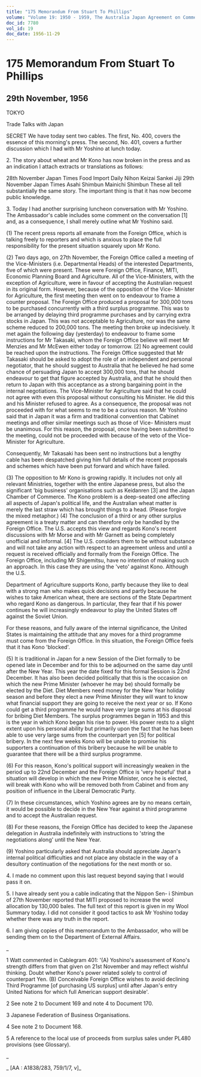 ```yaml
---
title: "175 Memorandum From Stuart To Phillips"
volume: "Volume 19: 1950 - 1959, The Australia Japan Agreement on Commerce"
doc_id: 7780
vol_id: 19
doc_date: 1956-11-29
---
```


# 175 Memorandum From Stuart To Phillips

## 29th November, 1956

TOKYO

Trade Talks with Japan

SECRET We have today sent two cables. The first, No. 400, covers the essence of this morning's press. The second, No. 401, covers a further discussion which I had with Mr Yoshino at lunch today.

2\. The story about wheat and Mr Kono has now broken in the press and as an indication I attach extracts or translations as follows:

28th November Japan Times Food Import Daily Nihon Keizai Sankei Jiji 29th November Japan Times Asahi Shimbun Mainichi Shimbun These all tell substantially the same story. The important thing is that it has now become public knowledge.

3\. Today I had another surprising luncheon conversation with Mr Yoshino. The Ambassador's cable includes some comment on the conversation [1] and, as a consequence, I shall merely outline what Mr Yoshino said.

(1) The recent press reports all emanate from the Foreign Office, which is talking freely to reporters and which is anxious to place the full responsibility for the present situation squarely upon Mr Kono.

(2) Two days ago, on 27th November, the Foreign Office called a meeting of the Vice-Ministers (i.e. Departmental Heads) of the interested Departments, five of which were present. These were Foreign Office, Finance, MITI, Economic Planning Board and Agriculture. All of the Vice-Ministers, with the exception of Agriculture, were in favour of accepting the Australian request in its original form. However, because of the opposition of the Vice- Minister for Agriculture, the first meeting then went on to endeavour to frame a counter proposal. The Foreign Office produced a proposal for 300,000 tons to be purchased concurrently with a third surplus programme. This was to be arranged by delaying third programme purchases and by carrying extra stocks in Japan. This was not acceptable to Agriculture, nor was the same scheme reduced to 200,000 tons. The meeting then broke up indecisively. It met again the following day (yesterday) to endeavour to frame some instructions for Mr Takasaki, whom the Foreign Office believe will meet Mr Menzies and Mr McEwen either today or tomorrow. [2] No agreement could be reached upon the instructions. The Foreign Office suggested that Mr Takasaki should be asked to adopt the role of an independent and personal negotiator, that he should suggest to Australia that he believed he had some chance of persuading Japan to accept 300,000 tons, that he should endeavour to get that figure accepted by Australia, and that he should then return to Japan with this acceptance as a strong bargaining point in the internal negotiations. The Vice-Minister for Agriculture said that he could not agree with even this proposal without consulting his Minister. He did this and his Minister refused to agree. As a consequence, the proposal was not proceeded with for what seems to me to be a curious reason. Mr Yoshino said that in Japan it was a firm and traditional convention that Cabinet meetings and other similar meetings such as those of Vice- Ministers must be unanimous. For this reason, the proposal, once having been submitted to the meeting, could not be proceeded with because of the veto of the Vice-Minister for Agriculture.

Consequently, Mr Takasaki has been sent no instructions but a lengthy cable has been despatched giving him full details of the recent proposals and schemes which have been put forward and which have failed.

(3) The opposition to Mr Kono is growing rapidly. It includes not only all relevant Ministries, together with the entire Japanese press, but also the significant 'big business' organisations such as Keidanren [3] and the Japan Chamber of Commerce. The Kono problem is a deep-seated one affecting all aspects of Japan's political life, and the Australian wheat matter is merely the last straw which has brought things to a head. (Please forgive the mixed metaphor.) (4) The conclusion of a third or any other surplus agreement is a treaty matter and can therefore only be handled by the Foreign Office. The U.S. accepts this view and regards Kono's recent discussions with Mr Morse and with Mr Garnett as being completely unofficial and informal. [4] The U.S. considers them to be without substance and will not take any action with respect to an agreement unless and until a request is received officially and formally from the Foreign Office. The Foreign Office, including Mr Shigemitsu, have no intention of making such an approach. In this case they are using the 'veto' against Kono. Although the U.S.

Department of Agriculture supports Kono, partly because they like to deal with a strong man who makes quick decisions and partly because he wishes to take American wheat, there are sections of the State Department who regard Kono as dangerous. In particular, they fear that if his power continues he will increasingly endeavour to play the United States off against the Soviet Union.

For these reasons, and fully aware of the internal significance, the United States is maintaining the attitude that any moves for a third programme must come from the Foreign Office. In this situation, the Foreign Office feels that it has Kono 'blocked'.

(5) It is traditional in Japan for a new Session of the Diet formally to be opened late in December and for this to be adjourned on the same day until after the New Year. This year the date fixed for this formal Session is 22nd December. It has also been decided politically that this is the occasion on which the new Prime Minister (whoever he may be) should formally be elected by the Diet. Diet Members need money for the New Year holiday season and before they elect a new Prime Minister they will want to know what financial support they are going to receive the next year or so. If Kono could get a third programme he would have very large sums at his disposal for bribing Diet Members. The surplus programmes began in 1953 and this is the year in which Kono began his rise to power. His power rests to a slight extent upon his personal ability but primarily upon the fact that he has been able to use very large sums from the counterpart yen [5] for political bribery. In the next few weeks Kono will be unable to promise his supporters a continuation of this bribery because he will be unable to guarantee that there will be a third surplus programme.

(6) For this reason, Kono's political support will increasingly weaken in the period up to 22nd December and the Foreign Office is 'very hopeful' that a situation will develop in which the new Prime Minister, once he is elected, will break with Kono who will be removed both from Cabinet and from any position of influence in the Liberal Democratic Party.

(7) In these circumstances, which Yoshino agrees are by no means certain, it would be possible to decide in the New Year against a third programme and to accept the Australian request.

(8) For these reasons, the Foreign Office has decided to keep the Japanese delegation in Australia indefinitely with instructions to 'string the negotiations along' until the New Year.

(9) Yoshino particularly asked that Australia should appreciate Japan's internal political difficulties and not place any obstacle in the way of a desultory continuation of the negotiations for the next month or so.

4\. I made no comment upon this last request beyond saying that I would pass it on.

5\. I have already sent you a cable indicating that the Nippon Sen- i Shimbun of 27th November reported that MITI proposed to increase the wool allocation by 130,000 bales. The full text of this report is given in my Wool Summary today. I did not consider it good tactics to ask Mr Yoshino today whether there was any truth in the report.

6\. I am giving copies of this memorandum to the Ambassador, who will be sending them on to the Department of External Affairs.

_

1 Watt commented in Cablegram 401: '(A) Yoshino's assessment of Kono's strength differs from that given on 21st November and may reflect wishful thinking. Doubt whether Kono's power related solely to control of counterpart Yen. (B) Conceivable Foreign Office wishes to avoid declining Third Programme [of purchasing US surplus] until after Japan's entry United Nations for which full American support desirable'.

2 See note 2 to Document 169 and note 4 to Document 170.

3 Japanese Federation of Business Organisations.

4 See note 2 to Document 168.

5 A reference to the local use of proceeds from surplus sales under PL480 provisions (see Glossary).

_

_ [AA : A1838/283, 759/1/7, v]_
